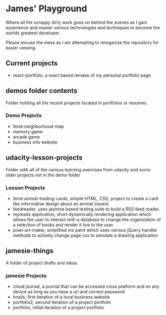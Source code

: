 # James' Playground

Where all the scrappy dirty work goes on behind the scenes as I gain experience and master various technologies and techniques to become the worlds greatest developer.

Please excuse the mess as I am attempting to reorganize the repository for easier viewing.

## Current projects

- react-portfolio, a react based remake of my personal portfolio page

## demos folder contents

Folder holding all the recent projects located in portfolios or resumes

### Demo Projects

- fend-neighborhood-map
- memory game
- arcade game
- business info website

## udacity-lesson-projects

Folder with all of the various learning exercises from udacity and some older projects not in the demo folder

### Lesson Projects

- fend-animal-trading-cards, simple HTML, CSS, project to create a card like informative design about an animal (raven).
- feedreader, uses jasmine based testing suite to build a RSS feed reader.
- myreads application, short dynamically rendering application which allows the user to interact with a database to change the organization of a selection of books and render it live to the user.
- pixel-art-maker, simplified ms paint which uses various jQuery handler methods to actively change page css to simulate a drawing application

## jamesie-things

A folder of project drafts and ideas.

### jamesie Projects

- cloud journal, a journal that can be accessed cross platform and on any device as long as you have a url and correct password
- hnails, first iteration of a local  business website
- portfolio2, second iteration of a project portfolio
- portfolio, initial iteration of a project portfolio